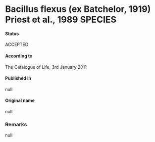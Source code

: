 # Bacillus flexus (ex Batchelor, 1919) Priest et al., 1989 SPECIES

#### Status
ACCEPTED

#### According to
The Catalogue of Life, 3rd January 2011

#### Published in
null

#### Original name
null

### Remarks
null